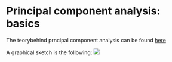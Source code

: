 # Principal component analysis: basics

The teorybehind prncipal component analysis can be found [here](https://numxl.com/blogs/principal-component-analysis-pca-101/)

A graphical sketch is the following:
<img src="../Pics/PCA.png" />

